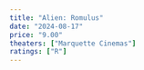 ```yaml
---
title: "Alien: Romulus"
date: "2024-08-17"
price: "9.00"
theaters: ["Marquette Cinemas"]
ratings: ["R"]
---
```

